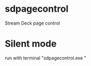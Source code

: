 # sdpagecontrol
Stream Deck page control

# Silent mode
run with terminal "sdpagecontrol.exe <page number>"
